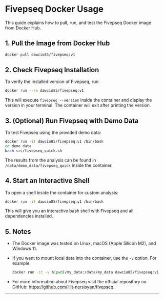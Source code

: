 # Fivepseq Docker Usage

This guide explains how to pull, run, and test the Fivepseq Docker image from Docker Hub.

## 1. Pull the Image from Docker Hub


```bash
docker pull dawcio85/fivepseq:v1
```

## 2. Check Fivepseq Installation

To verify the installed version of Fivepseq, run:

```bash
docker run --rm dawcio85/fivepseq:v1
```

This will execute `fivepseq --version` inside the container and display the version in your terminal. The container will exit after printing the version.

## 3. (Optional) Run Fivepseq with Demo Data

To test Fivepseq using the provided demo data:

```bash
docker run -it dawcio85/fivepseq:v1 /bin/bash
cd demo_data
bash src/fivepseq_quick.sh
```

The results from the analysis can be found in `/data/demo_data/fivepseq_quick` inside the container.

## 4. Start an Interactive Shell

To open a shell inside the container for custom analysis:

```bash
docker run -it dawcio85/fivepseq:v1 /bin/bash
```

This will give you an interactive bash shell with Fivepseq and all dependencies installed.

## 5. Notes

- The Docker image was tested on Linux, macOS (Apple Silicon M2), and Windows 11.
- If you want to mount local data into the container, use the `-v` option. For example:

  ```bash
  docker run -it -v $(pwd)/my_data:/data/my_data dawcio85/fivepseq:v1 /bin/bash
  ```
- For more information about Fivepseq visit the official repository on GitHub: https://github.com/lilit-nersisyan/fivepseq.

---
